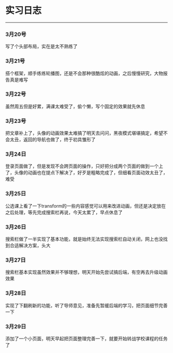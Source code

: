 # 实习日志
---
### 3月20号
写了个头部布局，实在是太不熟练了
### 3月21号
搭个框架，顺手练练轮播图，还是不会那种很酷炫的动画，之后慢慢研究，大物报告真是难写  
### 3月22号
虽然周五但是好累，满课太难受了，偷个懒，写个固定的效果就先休息
### 3月23号
把文章补上了，头像的动画效果太难搞了明天去问问，黑夜模式堪堪搞定，希望不会太丑，返回的导航也做了，终于初具雏形了
### 3月24日
登录页面做了，但是发现不会跨页面的操作，只好把分成两个页面的做到一个上了，头像的动画也在提点下解决了，好歹是粗略完成了，但细看页面动效太丑了，难受
### 3月25日
公选课上看了一下transform的一些内容感觉可以用来改进动画，但还是决定放在之后处理，等先完成搜索栏再说，今天太累了，早点休息了
### 3月26日
搜索栏做了一半实现了基本功能，就是始终无法实现搜索栏自动关闭，网上也没找到合适解决方案，头大
### 3月27日
搜索栏基本实现虽然效果并不够理想，明天开始先尝试搞后端，有空再去升级动画效果
### 3月28日
实现了下翻刷新的功能，听了导师意见，准备先暂缓后端的学习，把页面细节完善一下
### 3月29日
添加了一个小页面，明天早起把页面整理完善一下，就要开始转战学校课程的任务了